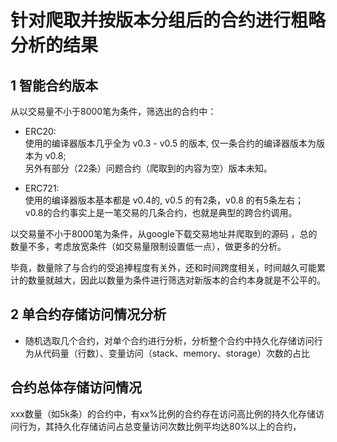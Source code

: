 # 针对爬取并按版本分组后的合约进行粗略分析的结果

## 1 智能合约版本
从以交易量不小于8000笔为条件，筛选出的合约中：
- ERC20:  
    使用的编译器版本几乎全为 v0.3 - v0.5 的版本, 仅一条合约的编译器版本为版本为 v0.8;  
    另外有部分（22条）问题合约（爬取到的内容为空）版本未知。  

- ERC721:  
    使用的编译器版本基本都是 v0.4的, v0.5 的有2条，v0.8 的有5条左右；  
    v0.8的合约事实上是一笔交易的几条合约，也就是典型的跨合约调用。

以交易量不小于8000笔为条件，从google下载交易地址并爬取到的源码 ，总的数量不多，考虑放宽条件（如交易量限制设置低一点），做更多的分析。

毕竟，数量除了与合约的受追捧程度有关外，还和时间跨度相关，时间越久可能累计的数量就越大，因此以数量为条件进行筛选对新版本的合约本身就是不公平的。


## 2 单合约存储访问情况分析
- 随机选取几个合约，对单个合约进行分析，分析整个合约中持久化存储访问行为从代码量（行数）、变量访问（stack、memory、storage）次数的占比

## 合约总体存储访问情况
xxx数量（如5k条）的合约中，有xx%比例的合约存在访问高比例的持久化存储访问行为，其持久化存储访问占总变量访问次数比例平均达80%以上的合约，
